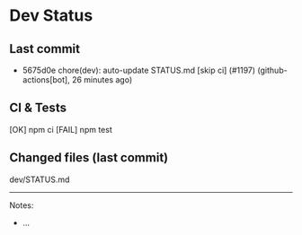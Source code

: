 # Dev Status

## Last commit
- 5675d0e chore(dev): auto-update STATUS.md [skip ci] (#1197) (github-actions[bot], 26 minutes ago)
## CI & Tests
[OK] npm ci
[FAIL] npm test

## Changed files (last commit)
dev/STATUS.md

---
Notes:
- ...
